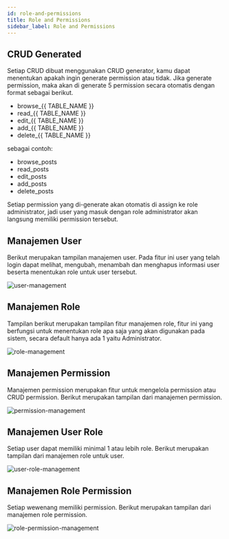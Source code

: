 ```yaml
---
id: role-and-permissions
title: Role and Permissions
sidebar_label: Role and Permissions
---
```


## CRUD Generated

Setiap CRUD dibuat menggunakan CRUD generator, kamu dapat menentukan apakah ingin generate permission atau tidak. Jika generate permission, maka akan di generate 5 permission secara otomatis dengan format sebagai berikut.

- browse_{{ TABLE_NAME }}
- read_{{ TABLE_NAME }}
- edit_{{ TABLE_NAME }}
- add_{{ TABLE_NAME }}
- delete_{{ TABLE_NAME }}

sebagai contoh:

* browse_posts
* read_posts
* edit_posts
* add_posts
* delete_posts

Setiap permission yang di-generate akan otomatis di assign ke role administrator, jadi user yang masuk dengan role administrator akan langsung memiliki permission tersebut.

## Manajemen User

Berikut merupakan tampilan manajemen user. Pada fitur ini user yang telah login dapat melihat, mengubah, menambah dan menghapus informasi user beserta menentukan role untuk user tersebut.

![user-management](assets/user-management.png)

## Manajemen Role

Tampilan berikut merupakan tampilan fitur manajemen role, fitur ini yang berfungsi untuk menentukan role apa saja yang akan digunakan pada sistem, secara default hanya ada 1 yaitu Administrator.

![role-management](assets/role-management.png)

## Manajemen Permission

Manajemen permission merupakan fitur untuk mengelola permission atau CRUD permission. Berikut merupakan tampilan dari manajemen permission.

![permission-management](assets/permission-management.png)

## Manajemen User Role

Setiap user dapat memiliki minimal 1 atau lebih role. Berikut merupakan tampilan dari manajemen role untuk user.

![user-role-management](assets/user-role-management.png)

## Manajemen Role Permission

Setiap wewenang memiliki permission. Berikut merupakan tampilan dari manajemen role permission.

![role-permission-management](assets/role-permission-management.png)